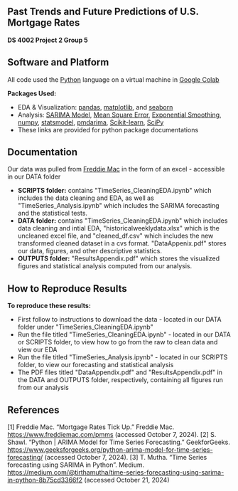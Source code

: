 ## **Past Trends and Future Predictions of U.S. Mortgage Rates**
**DS 4002 Project 2 Group 5**

## Software and Platform 
All code used the [Python](https://www.python.org/downloads/) language on a virtual machine in [Google Colab](https://colab.research.google.com/) 

**Packages Used:**
* EDA & Visualization: [pandas](https://pypi.org/project/pandas/), [matplotlib](https://pypi.org/project/matplotlib/), and [seaborn](https://pypi.org/project/seaborn/) 
* Analysis: [SARIMA Model](https://www.geeksforgeeks.org/sarima-seasonal-autoregressive-integrated-moving-average/), [Mean Square Error](https://scikit-learn.org/1.5/modules/generated/sklearn.metrics.mean_squared_error.html), [Exponential Smoothing](https://www.statsmodels.org/dev/generated/statsmodels.tsa.holtwinters.ExponentialSmoothing.html), [numpy](https://numpy.org/doc/stable/user/absolute_beginners.html), [statsmodel](https://www.statsmodels.org/stable/index.html), [pmdarima](https://pypi.org/project/pmdarima/), [Scikit-learn](https://docs.scipy.org/doc/scipy/reference/stats.html), [SciPy](https://docs.scipy.org/doc/scipy/reference/stats.html)
* These links are provided for python package documentations  
  
## Documentation 
Our data was pulled from [Freddie Mac](https://www.freddiemac.com/pmms) in the form of an excel - accessible in our DATA folder
* **SCRIPTS folder:** contains "TimeSeries_CleaningEDA.ipynb" which includes the data cleaning and EDA, as well as "TimeSeries_Analysis.ipynb" which includes the SARIMA forecasting and the statistical tests. 
* **DATA folder:** contains "TimeSeries_CleaningEDA.ipynb" which includes data cleaning and intial EDA, "historicalweeklydata.xlsx" which is the uncleaned excel file, and "cleaned_df.csv" which includes the new transformed cleaned dataset in a cvs format. "DataAppenix.pdf" stores our data, figures, and other descriptive statistics.
* **OUTPUTS folder:** "ResultsAppendix.pdf" which stores the visualized figures and statistical analysis computed from our analysis. 

## How to Reproduce Results 
**To reproduce these results:**
* First follow to instructions to download the data - located in our DATA folder under "TimeSeries_CleaningEDA.ipynb"
* Run the file titled "TimeSeries_CleaningEDA.ipynb" - located in our DATA or SCRIPTS folder, to view how to go from the raw to clean data and view our EDA 
* Run the file titled  "TimeSeries_Analysis.ipynb" - located in our SCRIPTS folder, to view our forecasting and statistical analysis
* The PDF files titled "DataAppendix.pdf" and "ResultsAppendix.pdf" in the DATA and OUTPUTS folder, respectively, containing all figures run from our analysis

## References
[1] Freddie Mac. “Mortgage Rates Tick Up.” Freddie Mac. https://www.freddiemac.com/pmms (accessed October 7, 2024). 
[2] S. Shawl. “Python | ARIMA Model for Time Series Forecasting.” GeekforGeeks. https://www.geeksforgeeks.org/python-arima-model-for-time-series-forecasting/ (accessed October 7, 2024). 
[3] T. Mutha. “Time Series forecasting using SARIMA in Python”. Medium. https://medium.com/@tirthamutha/time-series-forecasting-using-sarima-in-python-8b75cd3366f2 (accessed October 21, 2024)
  
